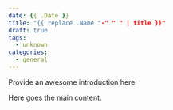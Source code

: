```yaml
--- 
date: {{ .Date }} 
title: "{{ replace .Name "-" " " | title }}" 
draft: true 
tags: 
  - unknown 
categories: 
  - general 
--- 
```

  
Provide an awesome introduction here 
  
<!--more--> 
  
Here goes the main content.
